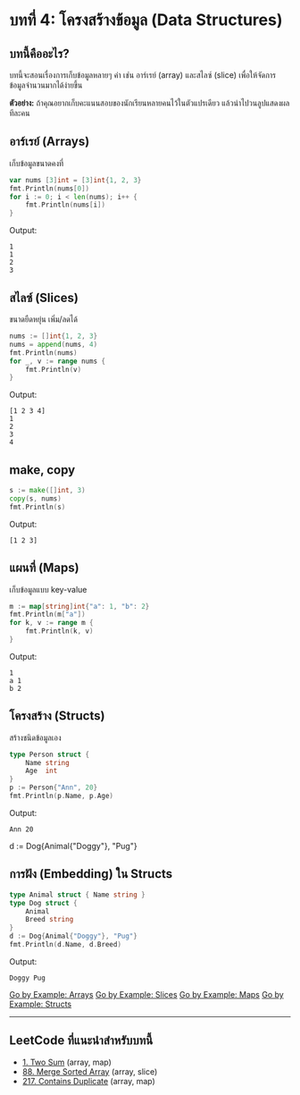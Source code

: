 # บทที่ 4: โครงสร้างข้อมูล (Data Structures)

## บทนี้คืออะไร?
บทนี้จะสอนเรื่องการเก็บข้อมูลหลายๆ ค่า เช่น อาร์เรย์ (array) และสไลซ์ (slice) เพื่อให้จัดการข้อมูลจำนวนมากได้ง่ายขึ้น

**ตัวอย่าง:**
ถ้าคุณอยากเก็บคะแนนสอบของนักเรียนหลายคนไว้ในตัวแปรเดียว แล้วนำไปวนลูปแสดงผลทีละคน


## อาร์เรย์ (Arrays)
เก็บข้อมูลขนาดคงที่
```go
var nums [3]int = [3]int{1, 2, 3}
fmt.Println(nums[0])
for i := 0; i < len(nums); i++ {
    fmt.Println(nums[i])
}
```
Output:
```
1
1
2
3
```


## สไลซ์ (Slices)
ขนาดยืดหยุ่น เพิ่ม/ลดได้
```go
nums := []int{1, 2, 3}
nums = append(nums, 4)
fmt.Println(nums)
for _, v := range nums {
    fmt.Println(v)
}
```
Output:
```
[1 2 3 4]
1
2
3
4
```


## make, copy
```go
s := make([]int, 3)
copy(s, nums)
fmt.Println(s)
```
Output:
```
[1 2 3]
```


## แผนที่ (Maps)
เก็บข้อมูลแบบ key-value
```go
m := map[string]int{"a": 1, "b": 2}
fmt.Println(m["a"])
for k, v := range m {
    fmt.Println(k, v)
}
```
Output:
```
1
a 1
b 2
```


## โครงสร้าง (Structs)
สร้างชนิดข้อมูลเอง
```go
type Person struct {
    Name string
    Age  int
}
p := Person{"Ann", 20}
fmt.Println(p.Name, p.Age)
```
Output:
```
Ann 20
```

d := Dog{Animal{"Doggy"}, "Pug"}

## การฝัง (Embedding) ใน Structs
```go
type Animal struct { Name string }
type Dog struct {
    Animal
    Breed string
}
d := Dog{Animal{"Doggy"}, "Pug"}
fmt.Println(d.Name, d.Breed)
```
Output:
```
Doggy Pug
```


[Go by Example: Arrays](https://gobyexample.com/arrays)
[Go by Example: Slices](https://gobyexample.com/slices)
[Go by Example: Maps](https://gobyexample.com/maps)
[Go by Example: Structs](https://gobyexample.com/structs)

---

## LeetCode ที่แนะนำสำหรับบทนี้
- [1. Two Sum](https://leetcode.com/problems/two-sum/) (array, map)
- [88. Merge Sorted Array](https://leetcode.com/problems/merge-sorted-array/) (array, slice)
- [217. Contains Duplicate](https://leetcode.com/problems/contains-duplicate/) (array, map)
